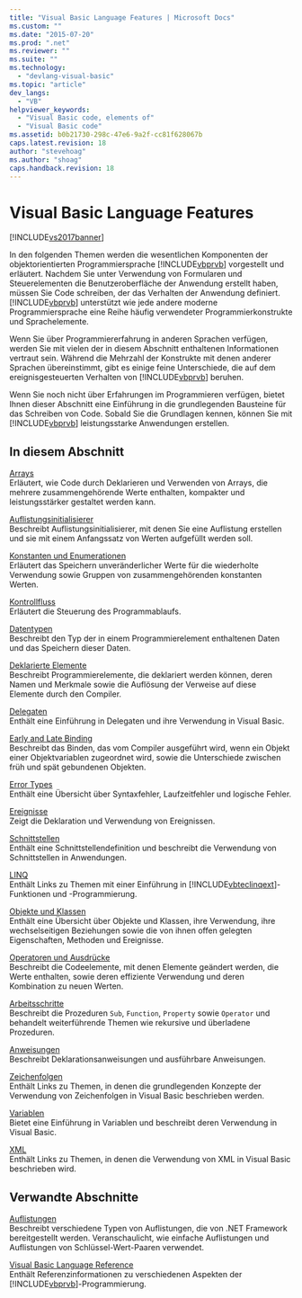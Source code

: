 ```yaml
---
title: "Visual Basic Language Features | Microsoft Docs"
ms.custom: ""
ms.date: "2015-07-20"
ms.prod: ".net"
ms.reviewer: ""
ms.suite: ""
ms.technology: 
  - "devlang-visual-basic"
ms.topic: "article"
dev_langs: 
  - "VB"
helpviewer_keywords: 
  - "Visual Basic code, elements of"
  - "Visual Basic code"
ms.assetid: b0b21730-298c-47e6-9a2f-cc81f628067b
caps.latest.revision: 18
author: "stevehoag"
ms.author: "shoag"
caps.handback.revision: 18
---
```

# Visual Basic Language Features
[!INCLUDE[vs2017banner](~/includes/vs2017banner.md)]

In den folgenden Themen werden die wesentlichen Komponenten der objektorientierten Programmiersprache [!INCLUDE[vbprvb](~/includes/vbprvb-md.md)] vorgestellt und erläutert.  Nachdem Sie unter Verwendung von Formularen und Steuerelementen die Benutzeroberfläche der Anwendung erstellt haben, müssen Sie Code schreiben, der das Verhalten der Anwendung definiert.  [!INCLUDE[vbprvb](~/includes/vbprvb-md.md)] unterstützt wie jede andere moderne Programmiersprache eine Reihe häufig verwendeter Programmierkonstrukte und Sprachelemente.  
  
 Wenn Sie über Programmiererfahrung in anderen Sprachen verfügen, werden Sie mit vielen der in diesem Abschnitt enthaltenen Informationen vertraut sein.  Während die Mehrzahl der Konstrukte mit denen anderer Sprachen übereinstimmt, gibt es einige feine Unterschiede, die auf dem ereignisgesteuerten Verhalten von [!INCLUDE[vbprvb](~/includes/vbprvb-md.md)] beruhen.  
  
 Wenn Sie noch nicht über Erfahrungen im Programmieren verfügen, bietet Ihnen dieser Abschnitt eine Einführung in die grundlegenden Bausteine für das Schreiben von Code.  Sobald Sie die Grundlagen kennen, können Sie mit [!INCLUDE[vbprvb](~/includes/vbprvb-md.md)] leistungsstarke Anwendungen erstellen.  
  
## In diesem Abschnitt  
 [Arrays](../../../visual-basic/programming-guide/language-features/arrays/index.md)  
 Erläutert, wie Code durch Deklarieren und Verwenden von Arrays, die mehrere zusammengehörende Werte enthalten, kompakter und leistungsstärker gestaltet werden kann.  
  
 [Auflistungsinitialisierer](../../../visual-basic/programming-guide/language-features/collection-initializers/index.md)  
 Beschreibt Auflistungsinitialisierer, mit denen Sie eine Auflistung erstellen und sie mit einem Anfangssatz von Werten aufgefüllt werden soll.  
  
 [Konstanten und Enumerationen](../../../visual-basic/programming-guide/language-features/constants-enums/index.md)  
 Erläutert das Speichern unveränderlicher Werte für die wiederholte Verwendung sowie Gruppen von zusammengehörenden konstanten Werten.  
  
 [Kontrollfluss](../../../visual-basic/programming-guide/language-features/control-flow/index.md)  
 Erläutert die Steuerung des Programmablaufs.  
  
 [Datentypen](../../../visual-basic/programming-guide/language-features/data-types/index.md)  
 Beschreibt den Typ der in einem Programmierelement enthaltenen Daten und das Speichern dieser Daten.  
  
 [Deklarierte Elemente](../../../visual-basic/programming-guide/language-features/declared-elements/index.md)  
 Beschreibt Programmierelemente, die deklariert werden können, deren Namen und Merkmale sowie die Auflösung der Verweise auf diese Elemente durch den Compiler.  
  
 [Delegaten](../../../visual-basic/programming-guide/language-features/delegates/delegates.md)  
 Enthält eine Einführung in Delegaten und ihre Verwendung in Visual Basic.  
  
 [Early and Late Binding](../../../visual-basic/programming-guide/language-features/early-late-binding/early-and-late-binding.md)  
 Beschreibt das Binden, das vom Compiler ausgeführt wird, wenn ein Objekt einer Objektvariablen zugeordnet wird, sowie die Unterschiede zwischen früh und spät gebundenen Objekten.  
  
 [Error Types](../../../visual-basic/programming-guide/language-features/error-types.md)  
 Enthält eine Übersicht über Syntaxfehler, Laufzeitfehler und logische Fehler.  
  
 [Ereignisse](../../../visual-basic/programming-guide/language-features/events/events.md)  
 Zeigt die Deklaration und Verwendung von Ereignissen.  
  
 [Schnittstellen](../../../visual-basic/programming-guide/language-features/interfaces/index.md)  
 Enthält eine Schnittstellendefinition und beschreibt die Verwendung von Schnittstellen in Anwendungen.  
  
 [LINQ](../../../visual-basic/programming-guide/language-features/linq/index.md)  
 Enthält Links zu Themen mit einer Einführung in [!INCLUDE[vbteclinqext](~/includes/vbteclinqext-md.md)]\-Funktionen und \-Programmierung.  
  
 [Objekte und Klassen](../../../visual-basic/programming-guide/language-features/objects-and-classes/index.md)  
 Enthält eine Übersicht über Objekte und Klassen, ihre Verwendung, ihre wechselseitigen Beziehungen sowie die von ihnen offen gelegten Eigenschaften, Methoden und Ereignisse.  
  
 [Operatoren und Ausdrücke](../../../visual-basic/programming-guide/language-features/operators-and-expressions/index.md)  
 Beschreibt die Codeelemente, mit denen Elemente geändert werden, die Werte enthalten, sowie deren effiziente Verwendung und deren Kombination zu neuen Werten.  
  
 [Arbeitsschritte](../../../visual-basic/programming-guide/language-features/procedures/index.md)  
 Beschreibt die Prozeduren `Sub`, `Function`, `Property` sowie `Operator` und behandelt weiterführende Themen wie rekursive und überladene Prozeduren.  
  
 [Anweisungen](../../../visual-basic/programming-guide/language-features/statements.md)  
 Beschreibt Deklarationsanweisungen und ausführbare Anweisungen.  
  
 [Zeichenfolgen](../../../visual-basic/programming-guide/language-features/strings/index.md)  
 Enthält Links zu Themen, in denen die grundlegenden Konzepte der Verwendung von Zeichenfolgen in Visual Basic beschrieben werden.  
  
 [Variablen](../../../visual-basic/programming-guide/language-features/variables/index.md)  
 Bietet eine Einführung in Variablen und beschreibt deren Verwendung in Visual Basic.  
  
 [XML](../../../visual-basic/programming-guide/language-features/xml/index.md)  
 Enthält Links zu Themen, in denen die Verwendung von XML in Visual Basic beschrieben wird.  
  
## Verwandte Abschnitte  
 [Auflistungen](../Topic/Collections%20\(C%23%20and%20Visual%20Basic\).md)  
 Beschreibt verschiedene Typen von Auflistungen, die von .NET Framework bereitgestellt werden.  Veranschaulicht, wie einfache Auflistungen und Auflistungen von Schlüssel\-Wert\-Paaren verwendet.  
  
 [Visual Basic Language Reference](../../../visual-basic/language-reference/index.md)  
 Enthält Referenzinformationen zu verschiedenen Aspekten der [!INCLUDE[vbprvb](~/includes/vbprvb-md.md)]\-Programmierung.
